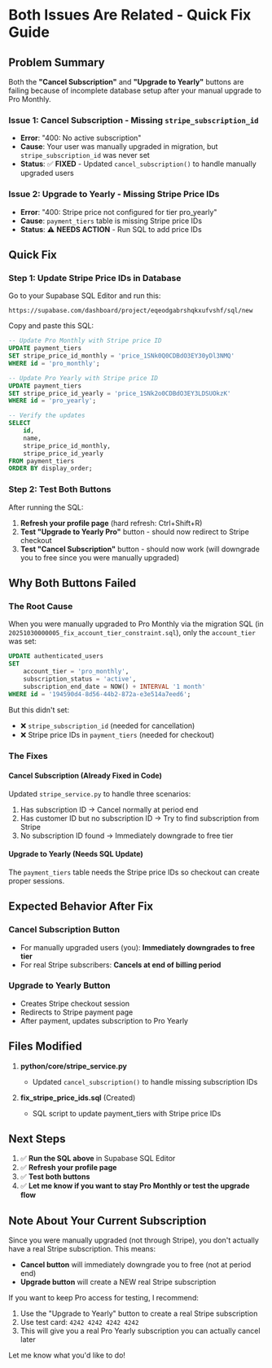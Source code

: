# Both Issues Are Related - Quick Fix Guide

## Problem Summary

Both the **"Cancel Subscription"** and **"Upgrade to Yearly"** buttons are failing because of incomplete database setup after your manual upgrade to Pro Monthly.

### Issue 1: Cancel Subscription - Missing `stripe_subscription_id`
- **Error**: "400: No active subscription"
- **Cause**: Your user was manually upgraded in migration, but `stripe_subscription_id` was never set
- **Status**: ✅ **FIXED** - Updated `cancel_subscription()` to handle manually upgraded users

### Issue 2: Upgrade to Yearly - Missing Stripe Price IDs
- **Error**: "400: Stripe price not configured for tier pro_yearly"
- **Cause**: `payment_tiers` table is missing Stripe price IDs
- **Status**: ⚠️ **NEEDS ACTION** - Run SQL to add price IDs

## Quick Fix

### Step 1: Update Stripe Price IDs in Database

Go to your Supabase SQL Editor and run this:
```
https://supabase.com/dashboard/project/eqeodgabrshqkxufvshf/sql/new
```

Copy and paste this SQL:

```sql
-- Update Pro Monthly with Stripe price ID
UPDATE payment_tiers
SET stripe_price_id_monthly = 'price_1SNk0Q0CDBdO3EY30yDl3NMQ'
WHERE id = 'pro_monthly';

-- Update Pro Yearly with Stripe price ID
UPDATE payment_tiers
SET stripe_price_id_yearly = 'price_1SNk2o0CDBdO3EY3LDSUOkzK'
WHERE id = 'pro_yearly';

-- Verify the updates
SELECT
    id,
    name,
    stripe_price_id_monthly,
    stripe_price_id_yearly
FROM payment_tiers
ORDER BY display_order;
```

### Step 2: Test Both Buttons

After running the SQL:

1. **Refresh your profile page** (hard refresh: Ctrl+Shift+R)
2. **Test "Upgrade to Yearly Pro"** button - should now redirect to Stripe checkout
3. **Test "Cancel Subscription"** button - should now work (will downgrade you to free since you were manually upgraded)

## Why Both Buttons Failed

### The Root Cause
When you were manually upgraded to Pro Monthly via the migration SQL (in `20251030000005_fix_account_tier_constraint.sql`), only the `account_tier` was set:

```sql
UPDATE authenticated_users
SET
    account_tier = 'pro_monthly',
    subscription_status = 'active',
    subscription_end_date = NOW() + INTERVAL '1 month'
WHERE id = '194590d4-8d56-44b2-872a-e3e514a7eed6';
```

But this didn't set:
- ❌ `stripe_subscription_id` (needed for cancellation)
- ❌ Stripe price IDs in `payment_tiers` (needed for checkout)

### The Fixes

#### Cancel Subscription (Already Fixed in Code)
Updated `stripe_service.py` to handle three scenarios:
1. Has subscription ID → Cancel normally at period end
2. Has customer ID but no subscription ID → Try to find subscription from Stripe
3. No subscription ID found → Immediately downgrade to free tier

#### Upgrade to Yearly (Needs SQL Update)
The `payment_tiers` table needs the Stripe price IDs so checkout can create proper sessions.

## Expected Behavior After Fix

### Cancel Subscription Button
- For manually upgraded users (you): **Immediately downgrades to free tier**
- For real Stripe subscribers: **Cancels at end of billing period**

### Upgrade to Yearly Button
- Creates Stripe checkout session
- Redirects to Stripe payment page
- After payment, updates subscription to Pro Yearly

## Files Modified

1. **python/core/stripe_service.py**
   - Updated `cancel_subscription()` to handle missing subscription IDs

2. **fix_stripe_price_ids.sql** (Created)
   - SQL script to update payment_tiers with Stripe price IDs

## Next Steps

1. ✅ **Run the SQL above** in Supabase SQL Editor
2. ✅ **Refresh your profile page**
3. ✅ **Test both buttons**
4. ✅ **Let me know if you want to stay Pro Monthly or test the upgrade flow**

## Note About Your Current Subscription

Since you were manually upgraded (not through Stripe), you don't actually have a real Stripe subscription. This means:

- **Cancel button** will immediately downgrade you to free (not at period end)
- **Upgrade button** will create a NEW real Stripe subscription

If you want to keep Pro access for testing, I recommend:
1. Use the "Upgrade to Yearly" button to create a real Stripe subscription
2. Use test card: `4242 4242 4242 4242`
3. This will give you a real Pro Yearly subscription you can actually cancel later

Let me know what you'd like to do!
